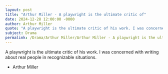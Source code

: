 ```yaml
---
layout: post
title: "Arthur Miller - A playwright is the ultimate critic of"
date: 2024-12-28 12:00:00 -0000
author: Arthur Miller
quote: "A playwright is the ultimate critic of his work. I was concerned with writing about real people in recognizable situations."
subject: Drama
permalink: /Drama/Arthur Miller/Arthur Miller - A playwright is the ultimate critic of
---
```


A playwright is the ultimate critic of his work. I was concerned with writing about real people in recognizable situations.

- Arthur Miller
